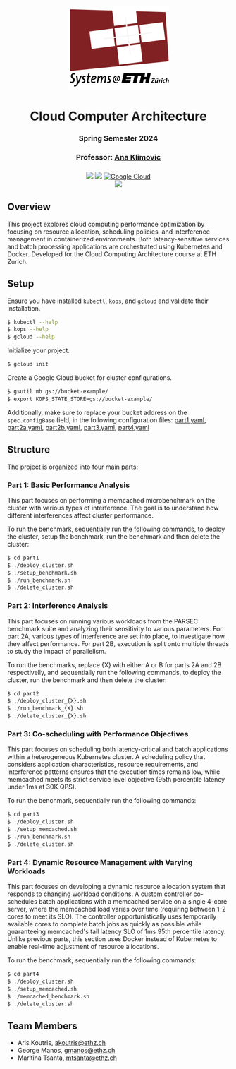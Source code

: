 <div align="center">

  <img src="assets/systems-logo.png">
  
# Cloud Computer Architecture
### Spring Semester 2024
### Professor: [Ana Klimovic](https://anakli.inf.ethz.ch)

###
<a href="#"><img src="https://img.shields.io/badge/Python-3.10-1cb855"></a> <a href="#"><img src="https://img.shields.io/badge/Kubernetes-v1.29.2-0388fc"></a> [![Google Cloud](https://img.shields.io/badge/Google%20Cloud-%234285F4.svg?logo=google-cloud&logoColor=white)](#) <br><a href="#"><img src="https://img.shields.io/badge/License-MIT-8a0023"></a>
</div>

## Overview

This project explores cloud computing performance optimization by focusing on resource allocation, scheduling policies, and interference management in containerized environments. Both latency-sensitive services and batch processing applications are orchestrated using Kubernetes and Docker. Developed for the Cloud Computing Architecture course at ETH Zurich.

## Setup

Ensure you have installed `kubectl`, `kops`, and `gcloud` and validate their installation.

```bash
$ kubectl --help
$ kops --help
$ gcloud --help
```

Initialize your project.

```bash
$ gcloud init
```

Create a Google Cloud bucket for cluster configurations.

```bash
$ gsutil mb gs://bucket-example/
$ export KOPS_STATE_STORE=gs://bucket-example/
```

Additionally, make sure to replace your bucket address on the `spec.configBase` field, in the following configuration files: [part1.yaml](part1/part1.yaml), [part2a.yaml](part2/part2a.yaml), [part2b.yaml](part2/part2b.yaml), [part3.yaml](part3/part3.yaml), [part4.yaml](part4/part4.yaml)

## Structure
The project is organized into four main parts:

### Part 1: Basic Performance Analysis
This part focuses on performing a memcached microbenchmark on the cluster with various types of interference. The goal is to understand how different interferences affect cluster performance.

To run the benchmark, sequentially run the following commands, to deploy the cluster, setup the benchmark, run the benchmark and then delete the cluster:
```bash
$ cd part1
$ ./deploy_cluster.sh
$ ./setup_benchmark.sh
$ ./run_benchmark.sh
$ ./delete_cluster.sh
```

### Part 2: Interference Analysis

This part focuses on running various workloads from the PARSEC benchmark suite and analyzing their sensitivity to various parameters. For part 2A, various types of interference are set into place, to investigate how they affect performance. For part 2B, execution is split onto multiple threads to study the impact of parallelism. 

To run the benchmarks, replace {X} with either A or B for parts 2A and 2B respectivelly, and sequentially run the following commands, to deploy the cluster, run the benchmark and then delete the cluster:
```bash
$ cd part2
$ ./deploy_cluster_{X}.sh
$ ./run_benchmark_{X}.sh
$ ./delete_cluster_{X}.sh
```

### Part 3: Co-scheduling with Performance Objectives

This part focuses on scheduling both latency-critical and batch applications within a heterogeneous Kubernetes cluster. A scheduling policy that considers application characteristics, resource requirements, and interference patterns ensures that the execution times remains low, while memcached meets its strict service level objective (95th percentile latency under 1ms at 30K QPS).

To run the benchmark, sequentially run the following commands:
```bash
$ cd part3
$ ./deploy_cluster.sh
$ ./setup_memcached.sh
$ ./run_benchmark.sh
$ ./delete_cluster.sh
```

### Part 4: Dynamic Resource Management with Varying Workloads

This part focuses on developing a dynamic resource allocation system that responds to changing workload conditions. A custom controller co-schedules batch applications with a memcached service on a single 4-core server, where the memcached load varies over time (requiring between 1-2 cores to meet its SLO). The controller opportunistically uses temporarily available cores to complete batch jobs as quickly as possible while guaranteeing memcached's tail latency SLO of 1ms 95th percentile latency. Unlike previous parts, this section uses Docker instead of Kubernetes to enable real-time adjustment of resource allocations.

To run the benchmark, sequentially run the following commands:
```bash
$ cd part4
$ ./deploy_cluster.sh
$ ./setup_memcached.sh
$ ./memcached_benchmark.sh
$ ./delete_cluster.sh
```

## Team Members
* Aris Koutris, [akoutris@ethz.ch](mailto:akoutris@ethz.ch)
* George Manos,  [gmanos@ethz.ch](mailto:gmanos@ethz.ch)
* Maritina Tsanta, [mtsanta@ethz.ch](mailto:mtsanta@ethz.ch)
